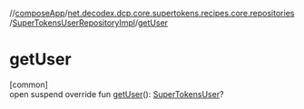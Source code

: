 //[composeApp](../../../index.md)/[net.decodex.dcp.core.supertokens.recipes.core.repositories](../index.md)/[SuperTokensUserRepositoryImpl](index.md)/[getUser](get-user.md)

# getUser

[common]\
open suspend override fun [getUser](get-user.md)(): [SuperTokensUser](../../net.decodex.dcp.core.supertokens.models/-super-tokens-user/index.md)?
